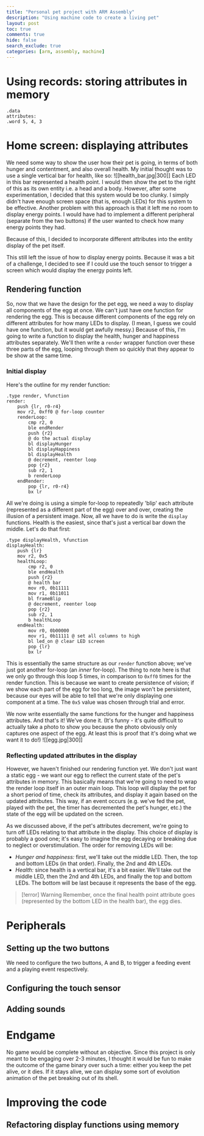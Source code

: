```yaml
---
title: "Personal pet project with ARM Assembly"
description: "Using machine code to create a living pet"
layout: post
toc: true
comments: true
hide: false
search_exclude: true
categories: [arm, assembly, machine]
---
```


# Using records: storing attributes in memory
```ARM
.data
attributes:
.word 5, 4, 3
```
# Home screen: displaying attributes
We need some way to show the user how their pet is going, in terms of both hunger and contentment, and also overall health. My initial thought was to use a single vertical bar for health, like so:
![[health_bar.jpg|300]]
Each LED in this bar represented a health point. I would then show the pet to the right of this as its own entity i.e. a head and a body. However, after some experimentation, I decided that this system would be too clunky. I simply didn't have enough screen space (that is, enough LEDs) for this system to be effective. Another problem with this approach is that it left me no room to display energy points. I would have had to implement a different peripheral (separate from the two buttons) if the user wanted to check how many energy points they had. 

Because of this, I decided to incorporate different attributes into the entity display of the pet itself. 

This still left the issue of how to display energy points. Because it was a bit of a challenge, I decided to see if I could use the touch sensor to trigger a screen which would display the energy points left. 

## Rendering function
So, now that we have the design for the pet egg, we need a way to display all components of the egg at once. We can't just have one function for rendering the egg. This is because different components of the egg rely on different attributes for how many LEDs to display. (I mean, I guess we could have one function, but it would get awfully messy.) Because of this, I'm going to write a function to display the health, hunger and happiness attributes separately. We'll then write a `render` wrapper function over these three parts of the egg, looping through them so quickly that they appear to be show at the same time. 

### Initial display

Here's the outline for my render function:
```ARM
.type render, %function
render:
	push {lr, r0-r4}
	mov r2, 0xff0 @ for-loop counter
	renderLoop:
		cmp r2, 0
		ble endRender
		push {r2}
		@ do the actual display
		bl displayHunger
		bl displayHappiness
		bl displayHealth 
		@ decrement, reenter loop
		pop {r2}
		sub r2, 1
		b renderLoop
	endRender:
		pop {lr, r0-r4}
		bx lr
```

All we're doing is using a simple for-loop to repeatedly 'blip' each attribute (represented as a different part of the egg) over and over, creating the illusion of a persistent image. Now, all we have to do is write the `display` functions. Health is the easiest, since that's just a vertical bar down the middle. Let's do that first:
```ARM
.type displayHealth, %function
displayHealth:
	push {lr}
	mov r2, 0x5
	healthLoop:
		cmp r2, 0
		ble endHealth
		push {r2}
		@ health bar
		mov r0, 0b11111
		mov r1, 0b11011
		bl frameBlip
		@ decrement, reenter loop
		pop {r2}
		sub r2, 1
		b healthLoop
	endHealth:
		mov r0, 0b00000
		mov r1, 0b11111 @ set all columns to high
		bl led_on @ clear LED screen
		pop {lr}
		bx lr
```
This is essentially the same structure as our `render` function above; we've just got another for-loop (an *inner* for-loop). The thing to note here is that we only go through this loop 5 times, in comparison to `0xff0` times for the render function. This is because we want to create persistence of vision; if we show each part of the egg for too long, the image won't be persistent, because our eyes will be able to tell that we're only displaying one component at a time. The `0x5` value was chosen through trial and error.

We now write essentially the same functions for the hunger and happiness attributes. And that's it! We've done it. (It's funny - it's quite difficult to actually take a photo to show you because the photo obviously only captures one aspect of the egg. At least this is proof that it's doing what we want it to do!)
![[egg.jpg|300]]

### Reflecting updated attributes in the display
However, we haven't finished our rendering function yet. We don't just want a static egg - we want our egg to reflect the current state of the pet's attributes in memory. This basically means that we're going to need to wrap the render loop itself in an outer main loop. This loop will display the pet for a short period of time, check its attributes, and display it again based on the updated attributes. This way, if an event occurs (e.g. we've fed the pet, played with the pet, the timer has decremented the pet's hunger, etc.) the state of the egg will be updated on the screen.

As we discussed above, if the pet's attributes decrement, we're going to turn off LEDs relating to that attribute in the display. This choice of display is probably a good one; it's easy to imagine the egg decaying or breaking due to neglect or overstimulation. The order for removing LEDs will be:
* *Hunger and happiness:* first, we'll take out the middle LED. Then, the top and bottom LEDs (in that order). Finally, the 2nd and 4th LEDs.
* *Health:* since health is a vertical bar, it's a bit easier. We'll take out the middle LED, then the 2nd and 4th LEDs, and finally the top and bottom LEDs. The bottom will be last because it represents the base of the egg. 

>[!error] Warning
>Remember, once the final health point attribute goes (represented by the bottom LED in the health bar), the egg dies. 

# Peripherals
## Setting up the two buttons
We need to configure the two buttons, A and B, to trigger a feeding event and a playing event respectively. 


## Configuring the touch sensor

## Adding sounds

# Endgame
No game would be complete without an objective. Since this project is only meant to be engaging over 2-3 minutes, I thought it would be fun to make the outcome of the game binary over such a time: either you keep the pet alive, or it dies. If it stays alive, we can display some sort of evolution animation of the pet breaking out of its shell.

# Improving the code
## Refactoring display functions using memory

